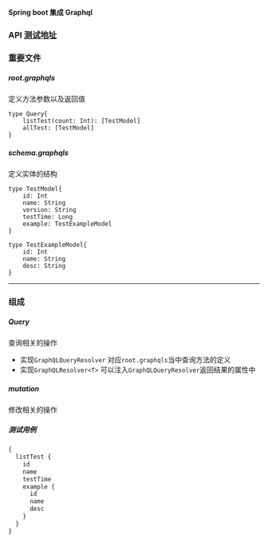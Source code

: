 #### Spring boot 集成 Graphql

### API [测试地址](http://127.0.0.1:10601/graphiql)

### 重要文件


##### root.graphqls
定义方法参数以及返回值

```
type Query{
    listTest(count: Int): [TestModel]
    allTest: [TestModel]
}
```
##### schema.graphqls
定义实体的结构
```
type TestModel{
    id: Int
    name: String
    version: String
    testTime: Long
    example: TestExampleModel
}

type TestExampleModel{
    id: Int
    name: String
    desc: String
}
```

***

### 组成

##### Query 
查询相关的操作

* 实现`GraphQLQueryResolver`
对应`root.graphqls`当中查询方法的定义
* 实现`GraphQLResolver<T>`
可以注入`GraphQLQueryResolver`返回结果的属性中
##### mutation
修改相关的操作


##### 测试用例
```graphql
{
  listTest {
    id
    name
    testTime
    example {
      id
      name
      desc
    }
  }
}
```